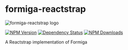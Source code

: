 # formiga-reactstrap

![formiga-reactstrap logo](https://www.afialapis.com/os/formiga-reactstrap/assets/images/logo/formiga-reactstrap_name.png)

[![NPM Version](https://badge.fury.io/js/formiga-reactstrap.svg)](https://www.npmjs.com/package/formiga-reactstrap)
[![Dependency Status](https://david-dm.org/afialapis/formiga-reactstrap.svg)](https://david-dm.org/afialapis/formiga-reactstrap)
[![NPM Downloads](https://img.shields.io/npm/dm/formiga-reactstrap.svg?style=flat)](https://www.npmjs.com/package/formiga-reactstrap)

A Reactstrap implementation of Formiga 